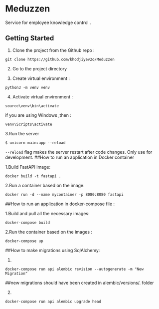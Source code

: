 # Meduzzen
Service for employee knowledge control .



## Getting Started

1. Clone the project from the Github repo :

````
git clone https://github.com/khodjiyev2o/Meduzzen
````
2. Go to the project directory  

3. Create virtual environment :

````
python3 -m venv venv
````

4. Activate virtual environment  : 

````
source\venv\bin\activate

````
if you are using Windows ,then :
````
venv\Scripts\activate
````

3.Run the server 
````
$ uvicorn main:app --reload
````
````--reload```` flag makes the server restart after code changes. Only use for development.
##How to run an application in Docker container 

1.Build  FastAPI image:

```
docker build -t fastapi .
```

2.Run a container based on the image:

```
docker run -d --name mycontainer -p 8080:8080 fastapi

```

##How to run an application in docker-compose file :

1.Build and pull  all the necessary images:
```
docker-compose build
```
2.Run the container based on the images :
```
docker-compose up

```




##How to make migrations using SqlAlchemy:

1.

```
docker-compose run api alembic revision --autogenerate -m "New Migration"
```
##new migrations should have been created in alembic/versions/. folder

2.

```
docker-compose run api alembic upgrade head
```